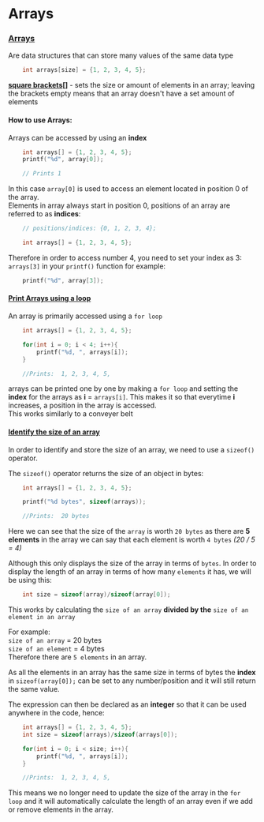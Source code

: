 # Arrays

### <ins>Arrays</ins>
Are data structures that can store many values of the same data type

```c
    int arrays[size] = {1, 2, 3, 4, 5};
```
<ins>**square brackets[]**</ins> - sets the size or amount of elements in an array; leaving the brackets empty means that an array doesn't have a set amount of elements

#### **How to use Arrays**: 
Arrays can be accessed by using an **index**

```c
    int arrays[] = {1, 2, 3, 4, 5};
    printf("%d", array[0]);

    // Prints 1
```
In this case ``array[0]`` is used to access an element located in position 0 of the array.
<br> Elements in array always start in position 0, positions of an array are referred to as **indices**:

```c
    // positions/indices: {0, 1, 2, 3, 4};

    int arrays[] = {1, 2, 3, 4, 5};
```

Therefore in order to access number 4, you need to set your index as 3: ``arrays[3]`` in your `printf()` function for example:
```c
    printf("%d", array[3]);
```

#### <ins>Print Arrays using a loop</ins>

An array is primarily accessed using a `for loop`

```c
    int arrays[] = {1, 2, 3, 4, 5};

    for(int i = 0; i < 4; i++){
        printf("%d, ", arrays[i]);
    }

    //Prints:  1, 2, 3, 4, 5, 
``` 
arrays can be printed one by one by making a `for loop` and setting the **index** for the arrays as **i** = `arrays[i]`. This makes it so that everytime **i** increases, a position in the array is accessed.
<br> This works similarly to a conveyer belt

#### <ins>Identify the size of an array</ins>

In order to identify and store the size of an array, we need to use a `sizeof()` operator.

The `sizeof()` operator returns the size of an object in bytes:
```c
    int arrays[] = {1, 2, 3, 4, 5};

    printf("%d bytes", sizeof(arrays));

    //Prints:  20 bytes 
``` 
Here we can see that the size of the `array` is worth `20 bytes` as there are **5 elements** in the array we can say that each element is worth `4 bytes` *(20 / 5 = 4)*

Although this only displays the size of the array in terms of `bytes`. In order to display the length of an array in terms of how many `elements` it has, we will be using this:
```c
    int size = sizeof(array)/sizeof(array[0]);
``` 
This works by calculating the `size of an array` **divided by the** `size of an element in an array` 

For example:
<br>`size of an array` = 20 bytes
<br>`size of an element` = 4 bytes
<br>Therefore there are `5 elements` in an array.

As all the elements in an array has the same size in terms of bytes the **index** in `sizeof(array[0]);` can be set to any number/position and it will still return the same value.

The expression can then be declared as an **integer** so that it can be used anywhere in the code, hence:
```c
    int arrays[] = {1, 2, 3, 4, 5};
    int size = sizeof(arrays)/sizeof(arrays[0]);

    for(int i = 0; i < size; i++){
        printf("%d, ", arrays[i]);
    }

    //Prints:  1, 2, 3, 4, 5, 
``` 
This means we no longer need to update the size of the array in the `for loop` and it will automatically calculate the length of an array even if we add or remove elements in the array.
